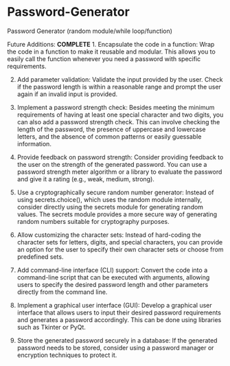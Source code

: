 # Password-Generator
Password Generator (random module/while loop/function)

Future Additions:
**COMPLETE** 1. Encapsulate the code in a function: Wrap the code in a function to make it reusable and modular. This allows you to easily call the function whenever you need a password with specific requirements.

2. Add parameter validation: Validate the input provided by the user. Check if the password length is within a reasonable range and prompt the user again if an invalid input is provided.

3. Implement a password strength check: Besides meeting the minimum requirements of having at least one special character and two digits, you can also add a password strength check. This can involve checking the length of the password, the presence of uppercase and lowercase letters, and the absence of common patterns or easily guessable information.

4. Provide feedback on password strength: Consider providing feedback to the user on the strength of the generated password. You can use a password strength meter algorithm or a library to evaluate the password and give it a rating (e.g., weak, medium, strong).

5. Use a cryptographically secure random number generator: Instead of using secrets.choice(), which uses the random module internally, consider directly using the secrets module for generating random values. The secrets module provides a more secure way of generating random numbers suitable for cryptography purposes.

6. Allow customizing the character sets: Instead of hard-coding the character sets for letters, digits, and special characters, you can provide an option for the user to specify their own character sets or choose from predefined sets.

7. Add command-line interface (CLI) support: Convert the code into a command-line script that can be executed with arguments, allowing users to specify the desired password length and other parameters directly from the command line.

8. Implement a graphical user interface (GUI): Develop a graphical user interface that allows users to input their desired password requirements and generates a password accordingly. This can be done using libraries such as Tkinter or PyQt.

9. Store the generated password securely in a database: If the generated password needs to be stored, consider using a password manager or encryption techniques to protect it.

